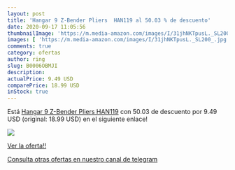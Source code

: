 ```yaml
---
layout: post
title: 'Hangar 9 Z-Bender Pliers  HAN119 al 50.03 % de descuento'
date: 2020-09-17 11:05:56
thumbnailImage: 'https://m.media-amazon.com/images/I/31jhNKTpusL._SL200_.jpg'
images: [ 'https://m.media-amazon.com/images/I/31jhNKTpusL._SL200_.jpg' ]
comments: true
category: ofertas
author: ring
slug: B0006OBMJI
description:
actualPrice: 9.49 USD
comparePrice: 18.99 USD
inStock: true
---
```


Está [Hangar 9 Z-Bender Pliers  HAN119](https://www.amazon.com/dp/B0006OBMJI/?tag=redken08-20) con 50.03 de descuento por 9.49 USD (original: 18.99 USD) en el siguiente enlace!

[![](https://m.media-amazon.com/images/I/31jhNKTpusL._SL200_.jpg)](https://www.amazon.com/dp/B0006OBMJI/?tag=redken08-20)

[Ver la oferta!!](https://www.amazon.com/dp/B0006OBMJI/?tag=redken08-20)

[Consulta otras ofertas en nuestro canal de telegram](https://t.me/s/ofertas25)
